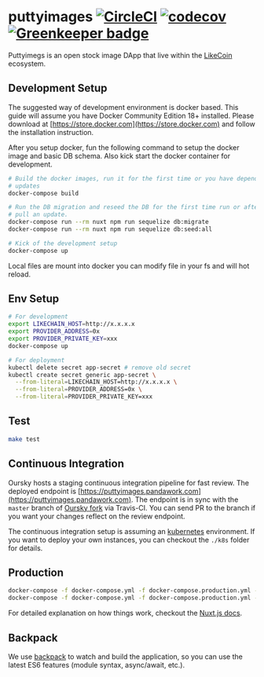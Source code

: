 # puttyimages [![CircleCI](https://circleci.com/gh/likecoin/puttyimages-web.svg?style=svg)](https://circleci.com/gh/likecoin/puttyimages-web) [![codecov](https://codecov.io/gh/likecoin/puttyimages-web/branch/master/graph/badge.svg)](https://codecov.io/gh/likecoin/puttyimages-web) [![Greenkeeper badge](https://badges.greenkeeper.io/likecoin/puttyimages-web.svg)](https://greenkeeper.io/)

Puttyimegs is an open stock image DApp that live within the
[LikeCoin](https://like.co/) ecosystem.

## Development Setup

The suggested way of development environment is docker based. This guide will
assume you have Docker Community Edition 18+ installed. Please download at
[https://store.docker.com](https://store.docker.com) and follow the
installation instruction.

After you setup docker, fun the following command to setup the docker image
and basic DB schema. Also kick start the docker container for development.

``` bash
# Build the docker images, run it for the first time or you have dependency
# updates
docker-compose build

# Run the DB migration and reseed the DB for the first time run or after you
# pull an update.
docker-compose run --rm nuxt npm run sequelize db:migrate
docker-compose run --rm nuxt npm run sequelize db:seed:all

# Kick of the development setup
docker-compose up
```

Local files are mount into docker you can modify file in your fs and will
hot reload.

## Env Setup
``` bash
# For development
export LIKECHAIN_HOST=http://x.x.x.x
export PROVIDER_ADDRESS=0x
export PROVIDER_PRIVATE_KEY=xxx
docker-compose up

# For deployment
kubectl delete secret app-secret # remove old secret
kubectl create secret generic app-secret \
  --from-literal=LIKECHAIN_HOST=http://x.x.x.x \
  --from-literal=PROVIDER_ADDRESS=0x \
  --from-literal=PROVIDER_PRIVATE_KEY=xxx
```

## Test

``` bash
make test
```

## Continuous Integration

Oursky hosts a staging continuous integration pipeline for fast review. The
deployed endpoint is
[https://puttyimages.pandawork.com](https://puttyimages.pandawork.com). The
endpoint is in sync with the `master` branch of [Oursky
fork](https://github.com/oursky/puttyimages-web) via Travis-CI. You can send PR to the
branch if you want your changes reflect on the review endpoint.

The continuous integration setup is assuming an
[kubernetes](https://kubernetes.io) environment. If you want to deploy your
own instances, you can checkout the `./k8s` folder for details.

## Production

``` bash
docker-compose -f docker-compose.yml -f docker-compose.production.yml --project-name puttyimages_prod build
docker-compose -f docker-compose.yml -f docker-compose.production.yml --project-name puttyimages_prod up
```

For detailed explanation on how things work, checkout the [Nuxt.js
docs](https://github.com/nuxt/nuxt.js).

## Backpack

We use [backpack](https://github.com/palmerhq/backpack) to watch and build the
application, so you can use the latest ES6 features (module syntax,
async/await, etc.).

